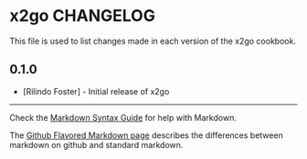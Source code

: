 x2go CHANGELOG
==============

This file is used to list changes made in each version of the x2go cookbook.

0.1.0
-----
- [Rilindo Foster] - Initial release of x2go

- - -
Check the [Markdown Syntax Guide](http://daringfireball.net/projects/markdown/syntax) for help with Markdown.

The [Github Flavored Markdown page](http://github.github.com/github-flavored-markdown/) describes the differences between markdown on github and standard markdown.

